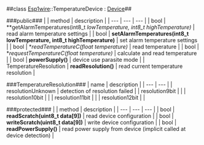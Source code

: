 ##class [Esp1wire](./Esp1wire.md)::TemperatureDevice : [Device](./Device.md)##

###public###
| | method | description |
| --- | --- | --- |
| bool | **getAlarmTemperatures(int8_t *lowTemperature, int8_t *highTemperature)** | read alarm temperature settings |
| bool | **setAlarmTemperatures(int8_t lowTemperature, int8_t highTemperature)** | set alarm temperature settings |
| bool | **readTemperatureC(float *temperature)** | read temperature |
| bool | **requestTemperatureC(float *temperature)** | calculate and read temperature |
| bool | **powerSupply()** | device use parasite mode |
| TemperatureResolution | **readResolution()** | read current temperature resolution |

###TemperatureResolution###
| name | description |
| --- | --- |
| resolutionUnknown | detection of resolution failed | 
| resolution9bit | |
| resolution10bit | |
| resolution11bit | |
| resolution12bit | |

###protected###
| | method | description |
| --- | --- | --- |
| bool | **readScratch(uint8_t data[9])** | read device configuration |
| bool | **writeScratch(uint8_t data[9])** | write device configuration | 
| bool | **readPowerSupply()** | read power supply from device (implicit called at device detection) |
